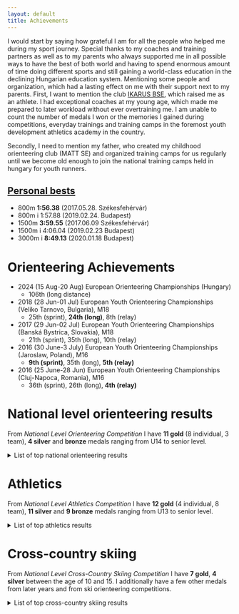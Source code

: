 ```yaml
---
layout: default
title: Achievements
---
```

 
I would start by saying how grateful I am for all the people who helped me during my sport journey. Special thanks to my coaches and training partners as well as to my parents who always supported me in all possible ways to have the best of both world and having to spend enormous amount of time doing different sports and still gaining a world-class education in the declining Hungarian education system. Mentioning some people and organization, which had a lasting effect on me with their support next to my parents. First, I want to mention the club [IKARUS BSE](https://www.ikarusatletika.hu/), which raised me as an athlete. I had exceptional coaches at my young age, which made me prepared to later workload without ever overtraining me. I am unable to count the number of medals I won or the memories I gained during competitions, everyday trainings and training camps in the foremost youth development athletics academy in the country.

Secondly, I need to mention my father, who created my childhood orienteering club (MATT SE) and organized training camps for us regularly until we become old enough to join the national training camps held in hungary for youth runners.

## [Personal bests](https://worldathletics.org/athletes/hungary/csongor-horvath-14568646)
- 800m **1:56.38** (2017.05.28. Székesfehérvár)
- 800m i 1:57.88 (2019.02.24. Budapest) 
- 1500m **3:59.55** (2017.06.09 Székesfehérvár)
- 1500m i 4:06.04 (2019.02.23 Budapest)
- 3000m i **8:49.13** (2020.01.18 Budapest)

# Orienteering Achievements

- 2024 (15 Aug-20 Aug) European Orienteering Championships (Hungary)
    - 106th (long distance)
- 2018 (28 Jun-01 Jul) European Youth Orienteering Championships (Veliko Tarnovo, Bulgaria), M18 
    - 25th (sprint), **24th (long)**, 8th (relay)
- 2017 (29 Jun-02 Jul) European Youth Orienteering Championships (Banská Bystrica, Slovakia), M18
    - 21th (sprint), 35th (long), 10th (relay)
- 2016 (30 June-3 July) European Youth Orienteering Championships (Jaroslaw, Poland), M16
    - **9th (sprint)**, 35th (long), **5th (relay)**
- 2016 (25 June-28 Jun) European Youth Orienteering Championships (Cluj-Napoca, Romania), M16
    - 36th (sprint), 26th (long), **4th (relay)**

# National level orienteering results

From *National Level Orienteering Competition* I have **11 gold** (8 individual, 3 team), **4 silver** and **bronze** medals ranging from U14 to senior level.

<details class="collapsible">
  <summary>List of top national orienteering results</summary>

<table>
  <tr>
    <th>Year</th>
    <th>Event(s)</th>
    <th>Category</th>
    <th>Sprint</th>
    <th>Long</th>
    <th>Middle</th>
    <th>Relay</th>
    <th>Other</th>
  </tr>
  <tr>
    <td>2013</td>
    <td>National Student Championship, FIII</td>
    <td>FIII</td>
    <td>2nd</td>
    <td>1st</td>
    <td>-</td>
    <td>3rd</td>
    <td>-</td>
  </tr>
  <tr>
    <td>2013</td>
    <td>National Champs, F14</td>
    <td>F14</td>
    <td>3rd</td>
    <td>4th</td>
    <td>7th</td>
    <td>-</td>
    <td>1st in my leg in all team champs</td>
  </tr>
  <tr>
    <td>2014</td>
    <td>National Student Championship, FIV</td>
    <td>FIV</td>
    <td>1st</td>
    <td>1st</td>
    <td>-</td>
    <td>1st</td>
    <td>-</td>
  </tr>
  <tr>
    <td>2014</td>
    <td>National Champs, F14</td>
    <td>F14</td>
    <td>-</td>
    <td>1st</td>
    <td>-</td>
    <td>-</td>
    <td>-</td>
  </tr>
  <tr>
    <td>2015</td>
    <td>National Champs, F16</td>
    <td>F16</td>
    <td>-</td>
    <td>2nd</td>
    <td>11th</td>
    <td>-</td>
    <td>-</td>
  </tr>
  <tr>
    <td>2016</td>
    <td>National Student Championship, FV</td>
    <td>FV</td>
    <td>-</td>
    <td>1st</td>
    <td>-</td>
    <td>-</td>
    <td>-</td>
  </tr>
  <tr>
    <td>2016</td>
    <td>National Champs, F16</td>
    <td>F16</td>
    <td>1st</td>
    <td>7th</td>
    <td>1st</td>
    <td>-</td>
    <td>1st (night F18)</td>
  </tr>
  <tr>
    <td>2017</td>
    <td>National Champs, F18</td>
    <td>F18</td>
    <td>-</td>
    <td>-</td>
    <td>-</td>
    <td>-</td>
    <td>3rd (ultra long)</td>
  </tr>
  <tr>
    <td>2018</td>
    <td>National Champs, F18</td>
    <td>F18</td>
    <td>5th</td>
    <td>3rd</td>
    <td>2nd</td>
    <td>-</td>
    <td>-</td>
  </tr>
  <tr>
    <td>2019</td>
    <td>National Champs, F20</td>
    <td>F20</td>
    <td>-</td>
    <td>6th</td>
    <td>3rd</td>
    <td>1st</td>
    <td>1st (control collecting), 3rd (night)</td>
  </tr>
  <tr>
    <td>2020</td>
    <td>University Champs (ELTE)</td>
    <td>-</td>
    <td>-</td>
    <td>7th</td>
    <td>-</td>
    <td>2nd (team)</td>
    <td>-</td>
  </tr>
  <tr>
    <td>2020</td>
    <td>National Champs, F20</td>
    <td>F20</td>
    <td>-</td>
    <td>3rd</td>
    <td>5th</td>
    <td>-</td>
    <td>3rd (night), 3rd (team champs)</td>
  </tr>
  <tr>
    <td>2021</td>
    <td>National Champs, F21</td>
    <td>F21</td>
    <td>7th</td>
    <td>9th</td>
    <td>12th</td>
    <td>5th (sprint)</td>
    <td>4th (control collecting)</td>
  </tr>
  <tr>
    <td>2022</td>
    <td>National Champs, F21</td>
    <td>F21</td>
    <td>-</td>
    <td>-</td>
    <td>10th</td>
    <td>-</td>
    <td>-</td>
  </tr>
  <tr>
    <td>2023</td>
    <td>National Champs, F21</td>
    <td>F21</td>
    <td>-</td>
    <td>8th</td>
    <td>7th</td>
    <td>4th</td>
    <td>-</td>
  </tr>
</table>

This is not a full list of national level results and errors and typos may occur.

Until the season of 2018 I was running for the since not existing orienteering club of MATT SE, since than in Hungary I am competing for TIPO TKE. 
</details>


# Athletics

From *National Level Athletics Competition* I have **12 gold** (4 individual, 8 team), **11 silver** and **9 bronze** medals ranging from U13 to senior level.

<details class="collapsible">
  <summary>List of top athletics results</summary>

<table>
  <tr>
    <th>Year</th>
    <th>Competition</th>
    <th>Age Group</th>
    <th>Discipline</th>
    <th>Place</th>
  </tr>
  <tr>
    <td>2013</td>
    <td>Hungarian Indoor Athletics Championships</td>
    <td>U14</td>
    <td>1000m</td>
    <td>1st place</td>
  </tr>
  <tr>
    <td>2013</td>
    <td>Hungarian Relays Championships, Budapest</td>
    <td>U14</td>
    <td>4x100m</td>
    <td>1st place</td>
  </tr>
  <tr>
    <td>2013</td>
    <td>Hungarian Relays Championships, Budapest</td>
    <td>U14</td>
    <td>4x600m</td>
    <td>1st place</td>
  </tr>
  <tr>
    <td>2013</td>
    <td>Hungarian Cross Country Championships</td>
    <td>U13</td>
    <td>-</td>
    <td>2nd place</td>
  </tr>
  <tr>
    <td>2013</td>
    <td>Hungarian U14 Championships</td>
    <td>U14</td>
    <td>600m</td>
    <td>1st place</td>
  </tr>
  <tr>
    <td>2013</td>
    <td>Hungarian U14 Championships</td>
    <td>U14</td>
    <td>2000m</td>
    <td>2nd place</td>
  </tr>
  <tr>
    <td>2014</td>
    <td>Hungarian Indoor Youth and Junior Athletics Championships</td>
    <td>U16</td>
    <td>1500m</td>
    <td>3rd place</td>
  </tr>
  <tr>
    <td>2014</td>
    <td>Hungarian Indoor Youth and Junior Athletics Championships</td>
    <td>U16</td>
    <td>800m</td>
    <td>3rd place</td>
  </tr>
  <tr>
    <td>2014</td>
    <td>Hungarian Relays Championships</td>
    <td>U16</td>
    <td>4x800m</td>
    <td>2nd place</td>
  </tr>
  <tr>
    <td>2015</td>
    <td>Hungarian Indoor Championships</td>
    <td>U16</td>
    <td>1500m</td>
    <td>1st place</td>
  </tr>
  <tr>
    <td>2015</td>
    <td>Hungarian Indoor Championships</td>
    <td>U16</td>
    <td>800m</td>
    <td>2nd place</td>
  </tr>
  <tr>
    <td>2015</td>
    <td>Hungarian Cross Country Championships</td>
    <td>U16</td>
    <td>-</td>
    <td>4th place</td>
  </tr>
  <tr>
    <td>2015</td>
    <td>Hungarian Track and Field Championships</td>
    <td>U16</td>
    <td>1500m</td>
    <td>2nd place</td>
  </tr>
  <tr>
    <td>2015</td>
    <td>Hungarian Track and Field Championships</td>
    <td>U16</td>
    <td>800m</td>
    <td>2nd place</td>
  </tr>
  <tr>
    <td>2015</td>
    <td>Hungarian Youth Team Championships</td>
    <td>U16</td>
    <td>boys</td>
    <td>1st place</td>
  </tr>
  <tr>
    <td>2015</td>
    <td>CZE-CRO-HUN-SLO-SVK International U16 Match</td>
    <td>U16</td>
    <td>1000m</td>
    <td>2nd place</td>
  </tr>
  <tr>
    <td>2016</td>
    <td>Hungarian Indoor Athletics Championships</td>
    <td>U18</td>
    <td>1500m</td>
    <td>2nd place</td>
  </tr>
  <tr>
    <td>2016</td>
    <td>Hungarian Indoor Athletics Championships</td>
    <td>U18</td>
    <td>800m</td>
    <td>1st place</td>
  </tr>
  <tr>
    <td>2016</td>
    <td>Hungarian Cross Country Championships</td>
    <td>U18</td>
    <td>Team</td>
    <td>1st place</td>
  </tr>
  <tr>
    <td>2016</td>
    <td>Hungarian Relay Championships</td>
    <td>U18</td>
    <td>4x1500m</td>
    <td>1st place</td>
  </tr>
  <tr>
    <td>2016</td>
    <td>National School Olympics</td>
    <td>U18</td>
    <td>1500m</td>
    <td>3rd place</td>
  </tr>
  <tr>
    <td>2016</td>
    <td>National School Cross Country Championships</td>
    <td>U18</td>
    <td>Team</td>
    <td>1st place</td>
  </tr>
  <tr>
    <td>2016</td>
    <td>ISF Cross-Country World Schools Championships</td>
    <td>U18</td>
    <td>Team</td>
    <td>18th place</td>
  </tr>
  <tr>
    <td>2016</td>
    <td>ISF Cross-Country World Schools Championships</td>
    <td>U18</td>
    <td>Individual</td>
    <td>43rd place</td>
  </tr>
  <tr>
    <td>2017</td>
    <td>National School Olympics</td>
    <td>U18</td>
    <td>1500m</td>
    <td>3rd place</td>
  </tr>
  <tr>
    <td>2017</td>
    <td>National School Cross Country Championships</td>
    <td>U18</td>
    <td>Team</td>
    <td>2nd place</td>
  </tr>
  <tr>
    <td>2017</td>
    <td>Hungarian Championships</td>
    <td>U18</td>
    <td>1500m</td>
    <td>10th place</td>
  </tr>
  <tr>
    <td>2017</td>
    <td>HUN-CZE-SLO-SVK U18 Match</td>
    <td>U18</td>
    <td>1500m</td>
    <td>4th place</td>
  </tr>
  <tr>
    <td>2017</td>
    <td>Hungarian U18 Championships</td>
    <td>U18</td>
    <td>1500m</td>
    <td>3rd place</td>
  </tr>
  <tr>
    <td>2017</td>
    <td>Hungarian Road Running Relay Championships</td>
    <td>U18</td>
    <td>4x2500m</td>
    <td>1st place</td>
  </tr>
  <tr>
    <td>2017</td>
    <td>Hungarian Cross Country Championships</td>
    <td>U18</td>
    <td>Team</td>
    <td>2nd place</td>
  </tr>
  <tr>
    <td>2017</td>
    <td>Hungarian Relay Championships</td>
    <td>U18</td>
    <td>4x1500m</td>
    <td>2nd place</td>
  </tr>
  <tr>
    <td>2018</td>
    <td>Hungarian U20 Championships</td>
    <td>U20</td>
    <td>1500m</td>
    <td>4th place</td>
  </tr>
  <tr>
    <td>2018</td>
    <td>CZE-HUN-POL-SLO-SVK U20 Match</td>
    <td>U20</td>
    <td>1500m</td>
    <td>5th place</td>
  </tr>
<tr>
  <td>2018</td>
  <td>Hungarian U20 League Final</td>
  <td>U20</td>
  <td>1500m</td>
  <td>2nd place</td>
</tr>
<tr>
  <td>2019</td>
  <td>Hungarian U20 Indoor Championships</td>
  <td>U20</td>
  <td>1500m</td>
  <td>4th place</td>
</tr>
<tr>
  <td>2019</td>
  <td>Hungarian U20 Indoor Championships</td>
  <td>U20</td>
  <td>800m</td>
  <td>5th place</td>
</tr>
<tr>
  <td>2019</td>
  <td>Hungarian U20 Championships</td>
  <td>U20</td>
  <td>1500m</td>
  <td>4th place</td>
</tr>
<tr>
  <td>2019</td>
  <td>Hungarian U20 Championships</td>
  <td>U20</td>
  <td>800m</td>
  <td>5th place</td>
</tr>
<tr>
  <td>2022</td>
  <td>Hungarian Cross Country Championships</td>
  <td>U23</td>
  <td>Team</td>
  <td>1st place</td>
</tr>
<tr>
  <td>2022</td>
  <td>Hungarian Relay Championships</td>
  <td>Senior</td>
  <td>4x800m</td>
  <td>1st place</td>
</tr>
</table>

<p>This might not be a full list of my national level results and errors and typos may occur. Until the year 2017 I was running for my childhood club of <a href="https://www.ikarusatletika.hu/" target="_blank">IKARUS BSE</a> under id. Tomhauser István, since then I was competing for <a href="https://ksi.hu" target="_blank">KSI</a> under Kárai Kázmér.</p>
</details>


# Cross-country skiing

From *National Level Cross-Country Skiing Competition* I have **7 gold**, **4 silver** between the age of 10 and 15. I additionally have a few other medals from later years and from ski orienteering competitions.

<details class="collapsible">
  <summary>List of top cross-country skiing results</summary>

<table>
    <thead>
        <tr>
            <th>Year</th>
            <th>Event</th>
            <th>Place</th>
        </tr>
    </thead>
    <tbody>
        <tr>
            <td>2010</td>
            <td>National Skiing Championships, Sprint</td>
            <td>1st place</td>
        </tr>
        <tr>
            <td>2010</td>
            <td>National Skiing Championships, Normal Distance</td>
            <td>1st place</td>
        </tr>
        <tr>
            <td>2010</td>
            <td>National Student Skiing Championships</td>
            <td>1st place</td>
        </tr>
        <tr>
            <td>2012</td>
            <td>National Skiing Championships, Sprint</td>
            <td>2nd place</td>
        </tr>
        <tr>
            <td>2012</td>
            <td>National Skiing Championships, Normal Distance</td>
            <td>2nd place</td>
        </tr>
        <tr>
            <td>2013</td>
            <td>National Skiing Championships, Freestyle</td>
            <td>1st place</td>
        </tr>
        <tr>
            <td>2013</td>
            <td>National Skiing Championships, Classic Sprint</td>
            <td>1st place</td>
        </tr>
        <tr>
            <td>2014</td>
            <td>National Skiing Championships, Middle Distance (Freestyle)</td>
            <td>2nd place</td>
        </tr>
        <tr>
            <td>2014</td>
            <td>National Skiing Championships, Freestyle</td>
            <td>1st place</td>
        </tr>
        <tr>
            <td>2014</td>
            <td>National Skiing Championships, Classic Sprint</td>
            <td>1st place</td>
        </tr>
        <tr>
            <td>2015</td>
            <td>National Skiing Championships, Middle Distance (Freestyle)</td>
            <td>2nd place</td>
        </tr>
    </tbody>
</table>


This might not be a full list of my national level results and errors and typos may occur. 
</details>